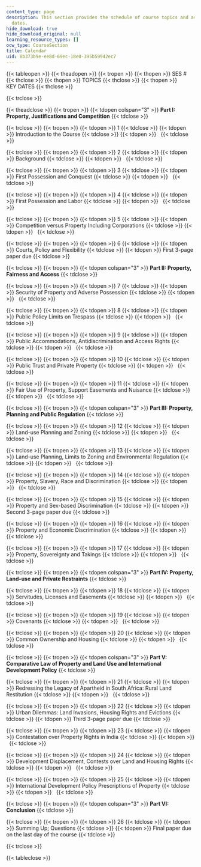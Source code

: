 ```yaml
---
content_type: page
description: This section provides the schedule of course topics and assignment due
  dates.
hide_download: true
hide_download_original: null
learning_resource_types: []
ocw_type: CourseSection
title: Calendar
uid: 8b373b9e-ee8d-69ec-18e0-395b59942ec7
---
```


{{< tableopen >}}
{{< theadopen >}}
{{< tropen >}}
{{< thopen >}}
SES #
{{< thclose >}}
{{< thopen >}}
TOPICS
{{< thclose >}}
{{< thopen >}}
KEY DATES
{{< thclose >}}

{{< trclose >}}

{{< theadclose >}}
{{< tropen >}}
{{< tdopen colspan="3" >}}
**Part I: Property, Justifications and Competition**
{{< tdclose >}}

{{< trclose >}}
{{< tropen >}}
{{< tdopen >}}
1
{{< tdclose >}}
{{< tdopen >}}
Introduction to the Course
{{< tdclose >}}
{{< tdopen >}}
 
{{< tdclose >}}

{{< trclose >}}
{{< tropen >}}
{{< tdopen >}}
2
{{< tdclose >}}
{{< tdopen >}}
Background
{{< tdclose >}}
{{< tdopen >}}
 
{{< tdclose >}}

{{< trclose >}}
{{< tropen >}}
{{< tdopen >}}
3
{{< tdclose >}}
{{< tdopen >}}
First Possession and Conquest
{{< tdclose >}}
{{< tdopen >}}
 
{{< tdclose >}}

{{< trclose >}}
{{< tropen >}}
{{< tdopen >}}
4
{{< tdclose >}}
{{< tdopen >}}
First Possession and Labor
{{< tdclose >}}
{{< tdopen >}}
 
{{< tdclose >}}

{{< trclose >}}
{{< tropen >}}
{{< tdopen >}}
5
{{< tdclose >}}
{{< tdopen >}}
Competition versus Property Including Corporations
{{< tdclose >}}
{{< tdopen >}}
 
{{< tdclose >}}

{{< trclose >}}
{{< tropen >}}
{{< tdopen >}}
6
{{< tdclose >}}
{{< tdopen >}}
Courts, Policy and Flexibility
{{< tdclose >}}
{{< tdopen >}}
First 3-page paper due
{{< tdclose >}}

{{< trclose >}}
{{< tropen >}}
{{< tdopen colspan="3" >}}
**Part II: Property, Fairness and Access**
{{< tdclose >}}

{{< trclose >}}
{{< tropen >}}
{{< tdopen >}}
7
{{< tdclose >}}
{{< tdopen >}}
Security of Property and Adverse Possession
{{< tdclose >}}
{{< tdopen >}}
 
{{< tdclose >}}

{{< trclose >}}
{{< tropen >}}
{{< tdopen >}}
8
{{< tdclose >}}
{{< tdopen >}}
Public Policy Limits on Trespass
{{< tdclose >}}
{{< tdopen >}}
 
{{< tdclose >}}

{{< trclose >}}
{{< tropen >}}
{{< tdopen >}}
9
{{< tdclose >}}
{{< tdopen >}}
Public Accommodations, Antidiscrimination and Access Rights
{{< tdclose >}}
{{< tdopen >}}
 
{{< tdclose >}}

{{< trclose >}}
{{< tropen >}}
{{< tdopen >}}
10
{{< tdclose >}}
{{< tdopen >}}
Public Trust and Private Property
{{< tdclose >}}
{{< tdopen >}}
 
{{< tdclose >}}

{{< trclose >}}
{{< tropen >}}
{{< tdopen >}}
11
{{< tdclose >}}
{{< tdopen >}}
Fair Use of Property, Support Easements and Nuisance
{{< tdclose >}}
{{< tdopen >}}
 
{{< tdclose >}}

{{< trclose >}}
{{< tropen >}}
{{< tdopen colspan="3" >}}
**Part III: Property, Planning and Public Regulation**
{{< tdclose >}}

{{< trclose >}}
{{< tropen >}}
{{< tdopen >}}
12
{{< tdclose >}}
{{< tdopen >}}
Land-use Planning and Zoning
{{< tdclose >}}
{{< tdopen >}}
 
{{< tdclose >}}

{{< trclose >}}
{{< tropen >}}
{{< tdopen >}}
13
{{< tdclose >}}
{{< tdopen >}}
Land-use Planning, Limits to Zoning and Environmental Regulation
{{< tdclose >}}
{{< tdopen >}}
 
{{< tdclose >}}

{{< trclose >}}
{{< tropen >}}
{{< tdopen >}}
14
{{< tdclose >}}
{{< tdopen >}}
Property, Slavery, Race and Discrimination
{{< tdclose >}}
{{< tdopen >}}
 
{{< tdclose >}}

{{< trclose >}}
{{< tropen >}}
{{< tdopen >}}
15
{{< tdclose >}}
{{< tdopen >}}
Property and Sex-based Discrimination
{{< tdclose >}}
{{< tdopen >}}
Second 3-page paper due
{{< tdclose >}}

{{< trclose >}}
{{< tropen >}}
{{< tdopen >}}
16
{{< tdclose >}}
{{< tdopen >}}
Property and Economic Discrimination
{{< tdclose >}}
{{< tdopen >}}
 
{{< tdclose >}}

{{< trclose >}}
{{< tropen >}}
{{< tdopen >}}
17
{{< tdclose >}}
{{< tdopen >}}
Property, Sovereignty and Takings
{{< tdclose >}}
{{< tdopen >}}
 
{{< tdclose >}}

{{< trclose >}}
{{< tropen >}}
{{< tdopen colspan="3" >}}
**Part IV: Property, Land-use and Private Restraints**
{{< tdclose >}}

{{< trclose >}}
{{< tropen >}}
{{< tdopen >}}
18
{{< tdclose >}}
{{< tdopen >}}
Servitudes, Licenses and Easements
{{< tdclose >}}
{{< tdopen >}}
 
{{< tdclose >}}

{{< trclose >}}
{{< tropen >}}
{{< tdopen >}}
19
{{< tdclose >}}
{{< tdopen >}}
Covenants
{{< tdclose >}}
{{< tdopen >}}
 
{{< tdclose >}}

{{< trclose >}}
{{< tropen >}}
{{< tdopen >}}
20
{{< tdclose >}}
{{< tdopen >}}
Common Ownership and Housing
{{< tdclose >}}
{{< tdopen >}}
 
{{< tdclose >}}

{{< trclose >}}
{{< tropen >}}
{{< tdopen colspan="3" >}}
**Part V: Comparative Law of Property and Land Use and International Development Policy**
{{< tdclose >}}

{{< trclose >}}
{{< tropen >}}
{{< tdopen >}}
21
{{< tdclose >}}
{{< tdopen >}}
Redressing the Legacy of Apartheid in South Africa: Rural Land Restitution
{{< tdclose >}}
{{< tdopen >}}
 
{{< tdclose >}}

{{< trclose >}}
{{< tropen >}}
{{< tdopen >}}
22
{{< tdclose >}}
{{< tdopen >}}
Urban Dilemmas: Land Invasions, Housing Rights and Evictions
{{< tdclose >}}
{{< tdopen >}}
Third 3-page paper due
{{< tdclose >}}

{{< trclose >}}
{{< tropen >}}
{{< tdopen >}}
23
{{< tdclose >}}
{{< tdopen >}}
Contestation over Property Rights in India
{{< tdclose >}}
{{< tdopen >}}
 
{{< tdclose >}}

{{< trclose >}}
{{< tropen >}}
{{< tdopen >}}
24
{{< tdclose >}}
{{< tdopen >}}
Development Displacement, Contests over Land and Housing Rights
{{< tdclose >}}
{{< tdopen >}}
 
{{< tdclose >}}

{{< trclose >}}
{{< tropen >}}
{{< tdopen >}}
25
{{< tdclose >}}
{{< tdopen >}}
International Development Policy Prescriptions of Property
{{< tdclose >}}
{{< tdopen >}}
 
{{< tdclose >}}

{{< trclose >}}
{{< tropen >}}
{{< tdopen colspan="3" >}}
**Part VI: Conclusion**
{{< tdclose >}}

{{< trclose >}}
{{< tropen >}}
{{< tdopen >}}
26
{{< tdclose >}}
{{< tdopen >}}
Summing Up; Questions
{{< tdclose >}}
{{< tdopen >}}
Final paper due on the last day of the course
{{< tdclose >}}

{{< trclose >}}

{{< tableclose >}}